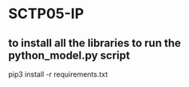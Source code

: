 # SCTP05-IP

## to install all the libraries to run the python_model.py script

pip3 install -r requirements.txt
